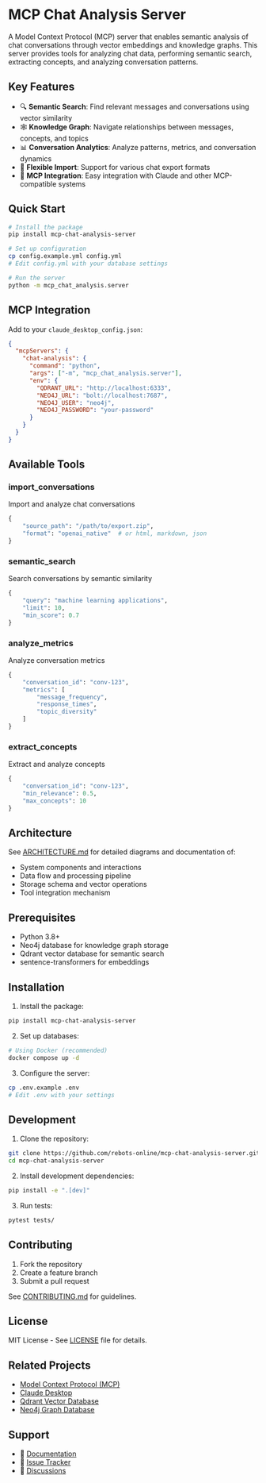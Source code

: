 # MCP Chat Analysis Server

A Model Context Protocol (MCP) server that enables semantic analysis of chat conversations through vector embeddings and knowledge graphs. This server provides tools for analyzing chat data, performing semantic search, extracting concepts, and analyzing conversation patterns.

## Key Features

- 🔍 **Semantic Search**: Find relevant messages and conversations using vector similarity
- 🕸️ **Knowledge Graph**: Navigate relationships between messages, concepts, and topics
- 📊 **Conversation Analytics**: Analyze patterns, metrics, and conversation dynamics
- 🔄 **Flexible Import**: Support for various chat export formats
- 🚀 **MCP Integration**: Easy integration with Claude and other MCP-compatible systems

## Quick Start

```bash
# Install the package
pip install mcp-chat-analysis-server

# Set up configuration
cp config.example.yml config.yml
# Edit config.yml with your database settings

# Run the server
python -m mcp_chat_analysis.server
```

## MCP Integration

Add to your `claude_desktop_config.json`:

```json
{
  "mcpServers": {
    "chat-analysis": {
      "command": "python",
      "args": ["-m", "mcp_chat_analysis.server"],
      "env": {
        "QDRANT_URL": "http://localhost:6333",
        "NEO4J_URL": "bolt://localhost:7687",
        "NEO4J_USER": "neo4j",
        "NEO4J_PASSWORD": "your-password"
      }
    }
  }
}
```

## Available Tools

### import_conversations
Import and analyze chat conversations
```python
{
    "source_path": "/path/to/export.zip",
    "format": "openai_native"  # or html, markdown, json
}
```

### semantic_search
Search conversations by semantic similarity
```python
{
    "query": "machine learning applications",
    "limit": 10,
    "min_score": 0.7
}
```

### analyze_metrics
Analyze conversation metrics
```python
{
    "conversation_id": "conv-123",
    "metrics": [
        "message_frequency",
        "response_times",
        "topic_diversity"
    ]
}
```

### extract_concepts
Extract and analyze concepts
```python
{
    "conversation_id": "conv-123",
    "min_relevance": 0.5,
    "max_concepts": 10
}
```

## Architecture

See [ARCHITECTURE.md](docs/ARCHITECTURE.md) for detailed diagrams and documentation of:
- System components and interactions
- Data flow and processing pipeline
- Storage schema and vector operations
- Tool integration mechanism

## Prerequisites

- Python 3.8+
- Neo4j database for knowledge graph storage
- Qdrant vector database for semantic search
- sentence-transformers for embeddings

## Installation

1. Install the package:
```bash
pip install mcp-chat-analysis-server
```

2. Set up databases:
```bash
# Using Docker (recommended)
docker compose up -d
```

3. Configure the server:
```bash
cp .env.example .env
# Edit .env with your settings
```

## Development

1. Clone the repository:
```bash
git clone https://github.com/rebots-online/mcp-chat-analysis-server.git
cd mcp-chat-analysis-server
```

2. Install development dependencies:
```bash
pip install -e ".[dev]"
```

3. Run tests:
```bash
pytest tests/
```

## Contributing

1. Fork the repository
2. Create a feature branch
3. Submit a pull request

See [CONTRIBUTING.md](docs/CONTRIBUTING.md) for guidelines.

## License

MIT License - See [LICENSE](LICENSE) file for details.

## Related Projects

- [Model Context Protocol (MCP)](https://modelcontextprotocol.io/)
- [Claude Desktop](https://github.com/anthropics/claude-desktop)
- [Qdrant Vector Database](https://qdrant.tech/)
- [Neo4j Graph Database](https://neo4j.com/)

## Support

- 📖 [Documentation](docs/)
- 🐛 [Issue Tracker](https://github.com/rebots-online/mcp-chat-analysis-server/issues)
- 💬 [Discussions](https://github.com/rebots-online/mcp-chat-analysis-server/discussions)